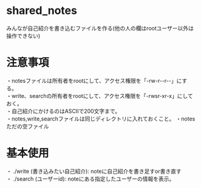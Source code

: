 # shared_notes
みんなが自己紹介を書き込むファイルを作る(他の人の欄はrootユーザー以外は操作できない)

# 注意事項  
・notesファイルは所有者をrootにして、アクセス権限を「-rw-r--r--」にする。  
・write、searchの所有者をrootにして、アクセス権限を「-rwsr-xr-x」にしておく。  
・自己紹介にかけるのはASCIIで200文字まで。  
・notes,write,searchファイルは同じディレクトリに入れておくこと。
・notesただの空ファイル

# 基本使用
・ ./write (書き込みたい自己紹介): noteに自己紹介を書き足すor書き直す  
・ ./search (ユーザーid): noteにある指定したユーザーの情報を表示。
